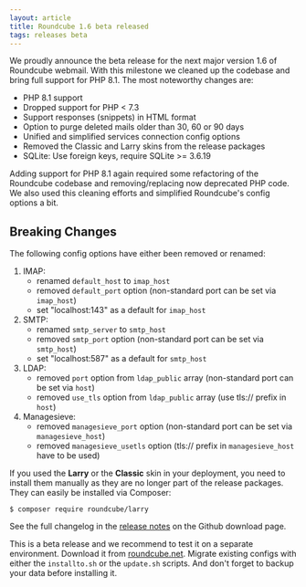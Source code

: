 ```yaml
---
layout: article
title: Roundcube 1.6 beta released
tags: releases beta
---
```

We proudly announce the beta release for the next major version 1.6 of Roundcube webmail.
With this milestone we cleaned up the codebase and bring full support for PHP 8.1.
The most noteworthy changes are:

* PHP 8.1 support
* Dropped support for PHP < 7.3
* Support responses (snippets) in HTML format
* Option to purge deleted mails older than 30, 60 or 90 days
* Unified and simplified services connection config options
* Removed the Classic and Larry skins from the release packages
* SQLite: Use foreign keys, require SQLite >= 3.6.19

Adding support for PHP 8.1 again required some refactoring of the Roundcube codebase
and removing/replacing now deprecated PHP code. We also used this cleaning efforts
and simplified Roundcube's config options a bit.

## Breaking Changes

The following config options have either been removed or renamed:

1. IMAP:
    - renamed `default_host` to `imap_host`
    - removed `default_port` option (non-standard port can be set via `imap_host`)
    - set "localhost:143" as a default for `imap_host`
2. SMTP:
    - renamed `smtp_server` to `smtp_host`
    - removed `smtp_port` option (non-standard port can be set via `smtp_host`)
    - set "localhost:587" as a default for `smtp_host`
3. LDAP:
    - removed `port` option from `ldap_public` array (non-standard port can be set via `host`)
    - removed `use_tls` option from `ldap_public` array (use tls:// prefix in `host`)
4. Managesieve:
    - removed `managesieve_port` option (non-standard port can be set via `managesieve_host`)
    - removed `managesieve_usetls` option (tls:// prefix in `managesieve_host` have to be used)

If you used the **Larry** or the **Classic** skin in your deployment, you need to install them manually
as they are no longer part of the release packages. They can easily be installed via Composer:

```
$ composer require roundcube/larry
```

See the full changelog in the [release notes](https://github.com/roundcube/roundcubemail/releases/tag/1.6-beta) on the Github download page.

This is a beta release and we recommend to test it on a separate environment.
Download it from [roundcube.net](https://roundcube.net/download).
Migrate existing configs with either the `installto.sh` or the `update.sh` scripts.
And don't forget to backup your data before installing it.
